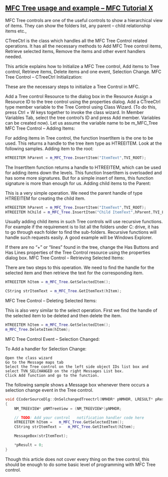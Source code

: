 ## [MFC Tree usage and example – MFC Tutorial X](http://www.codersource.net/2010/01/30/mfc-tree-usage-and-example/)
MFC Tree controls are one of the useful controls to show a hierarchical view of items. They can show the folders list, any parent – child relationship items etc.,

CTreeCtrl is the class which handles all the MFC Tree Control related operations. It has all the necessary methods to Add MFC Tree control items, Retrieve selected items, Remove the items and other event handlers needed.

This article explains how to Initialize a MFC Tree control, Add items to Tree control, Retrieve items, Delete items and one event, Selection Change.
MFC Tree Control – CTreeCtrl Initialization:

These are the necessary steps to initialize a Tree Control in MFC.

Add a Tree control Resource to the dialog box in the Resource Assign a Resource ID to the tree control using the properties dialog.
Add a CTreeCtrl type member variable to the Tree Control using Class Wizard. (To do this, press Ctrl + W keys together to invoke the class wizard. In Member Variables Tab, select the tree control’s ID and press Add member. Variables can be created now). Let us assume the variable name to be m_MFC_Tree
MFC Tree Control – Adding Items:

For adding items in Tree control, the function InsertItem is the one to be used. This returns a handle to the tree item type as HTREEITEM. Look at the following samples.
Adding item to the root:
```cpp
HTREEITEM hParent = m_MFC_Tree.InsertItem("ItemText",TVI_ROOT);
```
The InsertItem function returns a handle to HTREEITEM, which can be used for adding items down the levels. This function InsertItem is overloaded and has some more signatures. But for a simple insert of items, this function signature is more than enough for us.
Adding child items to the Parent:

This is a very simple operation. We need the parent handle of type HTREEITEM for creating the child item.
```cpp
HTREEITEM hParent = m_MFC_Tree.InsertItem("ItemText",TVI_ROOT);
HTREEITEM hChild = m_MFC_Tree.InsertItem("Child ItemText",hParent,TVI_LAST);
```
Usually adding child items in such Tree controls will use recursive functions. For example if the requirement is to list all the folders under C: drive, it has to go through each folder to find the sub-folders. Recursive functions will handle such requests easily. A good example will be Windows Explorer.

If there are no “+” or “lines” found in the tree, change the Has Buttons and Has Lines properties of the Tree Control resource using the properties dialog box.
MFC Tree Control – Retrieving Selected Items:

There are two steps to this operation. We need to find the handle for the selected item and then retrieve the text for the corresponding item.
```cpp
HTREEITEM hItem = m_MFC_Tree.GetSelectedItem();

CString strItemText = m_MFC_Tree.GetItemText(hItem);
```
MFC Tree Control – Deleting Selected Items:

This is also very similar to the select operation. First we find the handle of the selected item to be deleted and then delete the item.
```cpp
HTREEITEM hItem = m_MFC_Tree.GetSelectedItem();
m_MFC_Tree.DeleteItem(hItem);
```
MFC Tree Control Event – Selection Changed:

To Add a handler for Selection Change:

    Open the class wizard
    Go to the Message maps tab
    Select the Tree control on the left side object IDs list box and select TVN_SELCHANGED on the right Messages List box.
    Click Add function and go to the function.

The following sample shows a Message box whenever there
occurs a selection change event in the Tree control.
```cpp
void CCoderSourceDlg::OnSelchangedTreectrl(NMHDR* pNMHDR, LRESULT* pResult)
{
	NM_TREEVIEW* pNMTreeView = (NM_TREEVIEW*)pNMHDR;

	// TODO: Add your control 	notification handler code here
	HTREEITEM hItem = 	m_MFC_Tree.GetSelectedItem();
	CString strItemText = 	m_MFC_Tree.GetItemText(hItem);

	MessageBox(strItemText);

	*pResult = 0;
}
```
Though this article does not cover every thing on the tree control, this should be enough to do some basic level of programming with MFC Tree control. 
